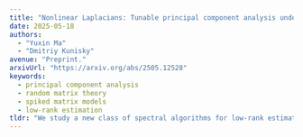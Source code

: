 ```yaml
---
title: "Nonlinear Laplacians: Tunable principal component analysis under directional prior information"
date: 2025-05-18
authors:
  - "Yuxin Ma"
  - "Dmitriy Kunisky"
avenue: "Preprint."
arxivUrl: "https://arxiv.org/abs/2505.12528"
keywords:
  - principal component analysis
  - random matrix theory
  - spiked matrix models
  - low-rank estimation
tldr: "We study a new class of spectral algorithms for low-rank estimation based on a tunable nonlinear deformation of an observed matrix."
---
```

